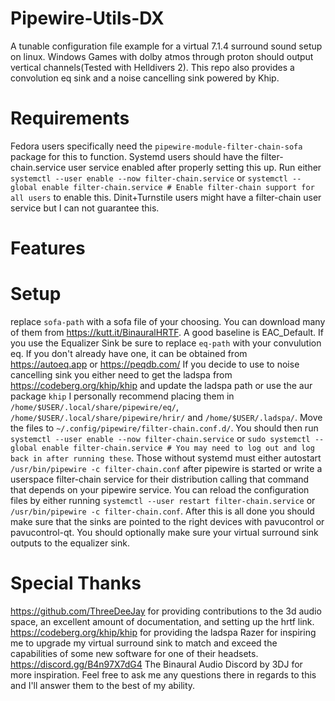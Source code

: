 # Pipewire-Utils-DX
A tunable configuration file example for a virtual 7.1.4 surround sound setup on linux.
Windows Games with dolby atmos through proton should output vertical channels(Tested with Helldivers 2).
This repo also provides a convolution eq sink and a noise cancelling sink powered by Khip.

# Requirements
Fedora users specifically need the `pipewire-module-filter-chain-sofa` package for this to function.
Systemd users should have the filter-chain.service user service enabled after properly setting this up.
Run either `systemctl --user enable --now filter-chain.service` or `systemctl --global enable filter-chain.service # Enable filter-chain support for all users` to enable this.
Dinit+Turnstile users might have a filter-chain user service but I can not guarantee this.

# Features


# Setup
replace `sofa-path` with a sofa file of your choosing. You can download many of them from https://kutt.it/BinauralHRTF. A good baseline is EAC_Default.
If you use the Equalizer Sink be sure to replace `eq-path` with your convulution eq. If you don't already have one, it can be obtained from https://autoeq.app or https://peqdb.com/
If you decide to use to noise cancelling sink you either need to get the ladspa from https://codeberg.org/khip/khip and update the ladspa path or use the aur package `khip`
I personally recommend placing them in `/home/$USER/.local/share/pipewire/eq/`, `/home/$USER/.local/share/pipewire/hrir/` and `/home/$USER/.ladspa/`.
Move the files to `~/.config/pipewire/filter-chain.conf.d/`.
You should then run `systemctl --user enable --now filter-chain.service` or `sudo systemctl --global enable filter-chain.service # You may need to log out and log back in after running these`.
Those without systemd must either autostart `/usr/bin/pipewire -c filter-chain.conf` after pipewire is started or write a userspace filter-chain service for their distribution calling that command that depends on your pipewire service.
You can reload the configuration files by either running `systemctl --user restart filter-chain.service` or `/usr/bin/pipewire -c filter-chain.conf`.
After this is all done you should make sure that the sinks are pointed to the right devices with pavucontrol or pavucontrol-qt. You should optionally make sure your virtual surround sink outputs to the equalizer sink.

# Special Thanks
https://github.com/ThreeDeeJay for providing contributions to the 3d audio space, an excellent amount of documentation, and setting up the hrtf link. 
https://codeberg.org/khip/khip for providing the ladspa
Razer for inspiring me to upgrade my virtual surround sink to match and exceed the capabilities of some new software for one of their headsets.
https://discord.gg/B4n97X7dG4 The Binaural Audio Discord by 3DJ for more inspiration. Feel free to ask me any questions there in regards to this and I'll answer them to the best of my ability.
